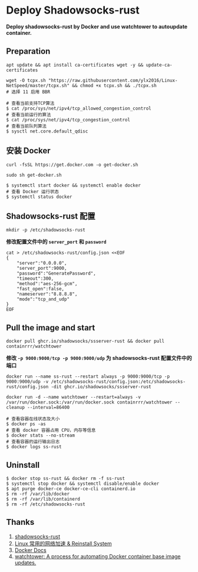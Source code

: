 # Deploy Shadowsocks-rust
**Deploy shadowsocks-rust by Docker and use watchtower to autoupdate container.**

## Preparation
```
apt update && apt install ca-certificates wget -y && update-ca-certificates
```

```
wget -O tcpx.sh "https://raw.githubusercontent.com/ylx2016/Linux-NetSpeed/master/tcpx.sh" && chmod +x tcpx.sh && ./tcpx.sh
# 选择 11 启用 BBR
```
```
# 查看当前支持TCP算法
$ cat /proc/sys/net/ipv4/tcp_allowed_congestion_control
# 查看当前运行的算法
$ cat /proc/sys/net/ipv4/tcp_congestion_control
# 查看当前队列算法
$ sysctl net.core.default_qdisc
```

## 安装 Docker
```
curl -fsSL https://get.docker.com -o get-docker.sh
```

```
sudo sh get-docker.sh
```

```
$ systemctl start docker && systemctl enable docker
# 查看 Docker 运行状态
$ systemctl status docker
```


## Shadowsocks-rust 配置
```
mkdir -p /etc/shadowsocks-rust
```

**修改配置文件中的 `server_port` 和 `password`**

```
cat > /etc/shadowsocks-rust/config.json <<EOF
{
    "server":"0.0.0.0",
    "server_port":9000,
    "password":"GeneratePassword",
    "timeout":300,
    "method":"aes-256-gcm",
    "fast_open":false,
    "nameserver":"8.8.8.8",
    "mode":"tcp_and_udp"
}
EOF
```

## Pull the image and start 
```
docker pull ghcr.io/shadowsocks/ssserver-rust && docker pull containrrr/watchtower
```
**修改 `-p 9000:9000/tcp -p 9000:9000/udp` 为 shadowsocks-rust 配置文件中的端口**
```
docker run --name ss-rust --restart always -p 9000:9000/tcp -p 9000:9000/udp -v /etc/shadowsocks-rust/config.json:/etc/shadowsocks-rust/config.json -dit ghcr.io/shadowsocks/ssserver-rust
```
```
docker run -d --name watchtower --restart=always -v /var/run/docker.sock:/var/run/docker.sock containrrr/watchtower --cleanup --interval=86400
```

```
# 查看容器在线状态及大小
$ docker ps -as
# 查看 docker 容器占用 CPU，内存等信息
$ docker stats --no-stream
# 查看容器的运行输出日志
$ docker logs ss-rust
```

## Uninstall 
```
$ docker stop ss-rust && docker rm -f ss-rust
$ systemctl stop docker && systemctl disable/enable docker
$ apt purge docker-ce docker-ce-cli containerd.io
$ rm -rf /var/lib/docker
$ rm -rf /var/lib/containerd
$ rm -rf /etc/shadowsocks-rust
```

## Thanks
1. [shadowsocks-rust](https://github.com/shadowsocks/shadowsocks-rust)
2. [Linux 常用的网络加速 & Reinstall System](https://github.com/ylx2016/Linux-NetSpeed)
3. [Docker Docs](https://docs.docker.com/engine/install/ubuntu/)
4. [watchtower: A process for automating Docker container base image updates.](https://github.com/containrrr/watchtower)
